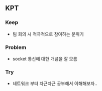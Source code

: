 ## KPT

### Keep

- 팀 회의 시 적극적으로 참여하는 분위기

### Problem

- socket 통신에 대한 개념을 잘 모름

### Try

- 네트워크 부터 차근차근 공부해서 이해해보자..